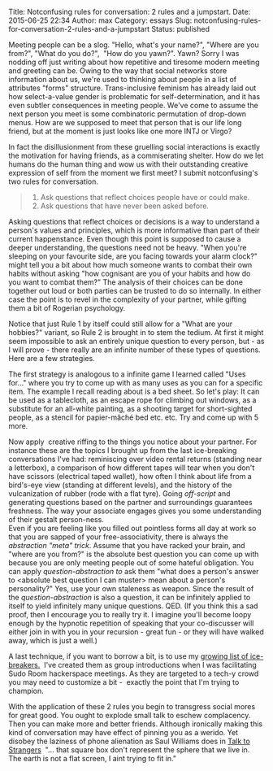 Title: Notconfusing rules for conversation: 2 rules and a jumpstart.
Date: 2015-06-25 22:34
Author: max
Category: essays
Slug: notconfusing-rules-for-conversation-2-rules-and-a-jumpstart
Status: published

Meeting people can be a slog. "Hello, what's your name?", "Where are you from?", "What do you do?",  "How do you yawn?". Yawn? Sorry I was nodding off just writing about how repetitive and tiresome modern meeting and greeting can be. Owing to the way that social networks store information about us, we're used to thinking about people in a list of attributes "forms" structure. Trans-inclusive feminism has already laid out how select-a-value gender is problematic for self-determination, and it has even subtler consequences in meeting people. We've come to assume the next person you meet is some combinatoric permutation of drop-down menus. How are we supposed to meet that person that is our life long friend, but at the moment is just looks like one more INTJ or Virgo?

In fact the disillusionment from these gruelling social interactions is exactly the motivation for having friends, as a commiserating shelter. How do we let humans do the human thing and wow us with their outstanding creative expression of self from the moment we first meet? I submit notconfusing's two rules for conversation.

> 1.  Ask questions that reflect choices people have or could make.
> 2.  Ask questions that have never been asked before.

Asking questions that reflect choices or decisions is a way to understand a person's values and principles, which is more informative than part of their current happenstance. Even though this point is supposed to cause a deeper understanding, the questions need not be heavy. "When you're sleeping on your favourite side, are you facing towards your alarm clock?" might tell you a bit about how much someone wants to combat their own habits without asking "how cognisant are you of your habits and how do you want to combat them?" The analysis of their choices can be done together out loud or both parties can be trusted to do so internally. In either case the point is to revel in the complexity of your partner, while gifting them a bit of Rogerian psychology.

Notice that just Rule 1 by itself could still allow for a "What are your hobbies?" variant, so Rule 2 is brought in to stem the tedium. At first it might seem impossible to ask an entirely unique question to every person, but - as I will prove - there really are an infinite number of these types of questions. Here are a few strategies.

The first strategy is analogous to a infinite game I learned called "Uses for..." where you try to come up with as many uses as you can for a specific item. The example I recall reading about is a bed sheet. So let's play: It can be used as a tablecloth, as an escape rope for climbing out windows, as a substitute for an all-white painting, as a shooting target for short-sighted people, as a stencil for papier-mâché bed etc. etc. Try and come up with 5 more.

Now apply  creative riffing to the things you notice about your partner. For instance these are the topics I brought up from the last ice-breaking conversations I've had: reminiscing over video rental returns (standing near a letterbox), a comparison of how different tapes will tear when you don't have scissors (electrical taped wallet), how often I think about life from a bird's-eye view (standing at different levels), and the history of the vulcanization of rubber (rode with a flat tyre). Going *off-script* and generating questions based on the partner and surroundings guarantees freshness. The way your associate engages gives you some understanding of their gestalt person-ness.  
Even if you are feeling like you filled out pointless forms all day at work so that you are sapped of your free-associativity, there is always the *abstraction "meta" trick*. Assume that you have racked your brain, and "where are you from?" is the absolute best question you can come up with because you are only meeting people out of some hateful obligation. You can apply *question-abstraction to* ask them "what does a person's answer to \<absolute best question I can muster\> mean about a person's personality?" Yes, use your own staleness as weapon. Since the result of the *question-abstraction* is also a question, it can be infinitely applied to itself to yield infinitely many unique questions. QED. (If you think this a sad proof, then I encourage you to really try it. I imagine you'll become loopy enough by the hypnotic repetition of speaking that your co-discusser will either join in with you in your recursion - great fun - or they will have walked away, which is just a well.)

A last technique, if you want to borrow a bit, is to use my [growing list of ice-breakers.](http://notconfusing.com/nuclear-icebreakers-for-your-group/)  I've created them as group introductions when I was facilitating Sudo Room hackerspace meetings. As they are targeted to a tech-y crowd you may need to customize a bit -  exactly the point that I'm trying to champion.

With the application of these 2 rules you begin to transgress social mores for great good. You ought to explode small talk to eschew complacency. Then you can make more and better friends. Although ironically making this kind of conversation may have effect of pinning you as a werido. Yet disobey the laziness of phone alienation as Saul Williams does in [Talk to Strangers](https://www.youtube.com/watch?v=b1S7qTsW5SY)  "... that square box don't represent the sphere that we live in. The earth is not a flat screen, I aint trying to fit in."
